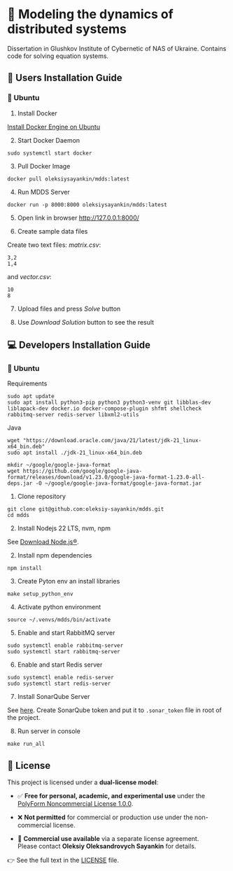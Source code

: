 <!-- 
Copyright (c) 2025 Oleksiy Oleksandrovych Sayankin. All Rights Reserved.
Refer to the LICENSE file in the root directory for full license details.
-->

# 🚀 Modeling the dynamics of distributed systems

Dissertation in Glushkov Institute of Cybernetic of NAS of Ukraine. Contains code for solving equation systems.

## 👤 Users Installation Guide

### 🐧 Ubuntu

1. Install Docker 

[Install Docker Engine on Ubuntu](https://docs.docker.com/engine/install/ubuntu/)

2. Start Docker Daemon
```
sudo systemctl start docker
```

3. Pull Docker Image

```
docker pull oleksiysayankin/mdds:latest
```
4. Run MDDS Server
```
docker run -p 8000:8000 oleksiysayankin/mdds:latest
```
5. Open link in browser http://127.0.0.1:8000/

6. Create sample data files

Create two text files: _matrix.csv_:

```
3,2
1,4
```

and _vector.csv_:

``` 
10
8
```

7. Upload files and press _Solve_ button

8. Use _Download Solution_ button to see the result

## 💻 Developers Installation Guide

### 🐧 Ubuntu

Requirements

```
sudo apt update
sudo apt install python3-pip python3 python3-venv git libblas-dev liblapack-dev docker.io docker-compose-plugin shfmt shellcheck rabbitmq-server redis-server libxml2-utils
```
Java
```
wget "https://download.oracle.com/java/21/latest/jdk-21_linux-x64_bin.deb"
sudo apt install ./jdk-21_linux-x64_bin.deb

mkdir ~/google/google-java-format
wget https://github.com/google/google-java-format/releases/download/v1.23.0/google-java-format-1.23.0-all-deps.jar -O ~/google/google-java-format/google-java-format.jar
```

1. Clone repository

```
git clone git@github.com:oleksiy-sayankin/mdds.git
cd mdds
```

2. Install Nodejs 22 LTS, nvm, npm

See [Download Node.js®](https://nodejs.org/en/download).


2. Install npm dependencies

```
npm install
```

3. Create Pyton env an install libraries

```
make setup_python_env
```

4. Activate python environment
```
source ~/.venvs/mdds/bin/activate
```

5. Enable and start RabbitMQ server
``` 
sudo systemctl enable rabbitmq-server
sudo systemctl start rabbitmq-server
```

6. Enable and start Redis server
``` 
sudo systemctl enable redis-server
sudo systemctl start redis-server
```

7. Install SonarQube Server

See [here](https://docs.sonarsource.com/sonarqube-server/latest/server-installation/introduction/).
Create SonarQube token and put it to  `.sonar_token` file in root of the project.

8. Run server in console

```
make run_all
```

## 📜 License

This project is licensed under a **dual-license model**:

- ✅ **Free for personal, academic, and experimental use** under the  
  [PolyForm Noncommercial License 1.0.0](https://polyformproject.org/licenses/noncommercial/1.0.0/).

- ❌ **Not permitted** for commercial or production use under the non-commercial license.

- 💼 **Commercial use available** via a separate license agreement.  
  Please contact **Oleksiy Oleksandrovych Sayankin** for details.

👉 See the full text in the [LICENSE](./LICENSE) file.